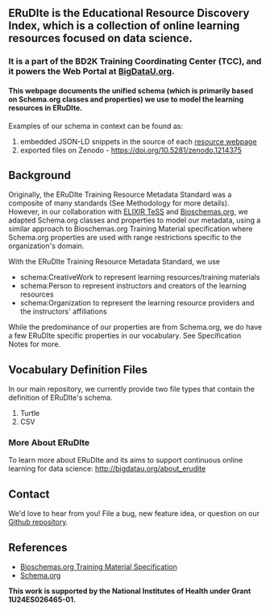 ## ERuDIte is the Educational Resource Discovery Index, which is a collection of online learning resources focused on data science.
### It is a part of the BD2K Training Coordinating Center (TCC), and it powers the Web Portal at [BigDataU.org](https://bigdatau.ini.usc.edu/).
#### This webpage documents the unified schema (which is primarily based on Schema.org classes and properties) we use to model the learning resources in ERuDIte. 

Examples of our schema in context can be found as:
1. embedded JSON-LD snippets in the source of each [resource webpage](https://bigdatau.ini.usc.edu/resource/14783120385630643790)
2. exported files on Zenodo - https://doi.org/10.5281/zenodo.1214375 

## Background 
Originally, the ERuDIte Training Resource Metadata Standard was a composite of many standards (See Methodology for more details). 
However, in our collaboration with [ELIXIR TeSS](https://tess.elixir-europe.org/) and [Bioschemas.org](http://bioschemas.org/), we adapted Schema.org classes and properties to model our metadata, 
using a similar approach to Bioschemas.org Training Material specification where Schema.org properties are used with range restrictions
specific to the organization's domain. 

With the ERuDIte Training Resource Metadata Standard, we use 
- schema:CreativeWork to represent learning resources/training materials
- schema:Person to represent instructors and creators of the learning resources
- schema:Organization to represent the learning resource providers and the instructors' affiliations 

While the predominance of our properties are from Schema.org, we do have a few ERuDIte specific properties in our vocabulary. See Specification Notes for more. 

## Vocabulary Definition Files
In our main repository, we currently provide two file types that contain the definition of ERuDIte's schema. 
1. Turtle 
2. CSV 

### More About ERuDIte
To learn more about ERuDIte and its aims to support continuous online learning for data science: http://bigdatau.org/about_erudite

## Contact
We'd love to hear from you! File a bug, new feature idea, or question on our 
[Github repository]().

## References
- [Bioschemas.org Training Material Specification](http://bioschemas.org/specifications/TrainingMaterial/specification/) 
- [Schema.org](https://schema.org/)

**This work is supported by the National Institutes of Health under Grant 1U24ES026465-01.**

